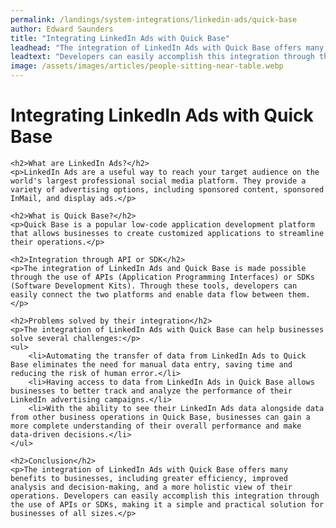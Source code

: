 ```yaml
---
permalink: /landings/system-integrations/linkedin-ads/quick-base
author: Edward Saunders
title: "Integrating LinkedIn Ads with Quick Base"
leadhead: "The integration of LinkedIn Ads with Quick Base offers many benefits to businesses, including greater efficiency, improved analysis and decision-making, and a more holistic view of their operations"
leadtext: "Developers can easily accomplish this integration through the use of APIs or SDKs, making it a simple and practical solution for businesses of all sizes."
image: /assets/images/articles/people-sitting-near-table.webp
---
```

<div class="arttext">	<h1>Integrating LinkedIn Ads with Quick Base</h1>
	
	<h2>What are LinkedIn Ads?</h2>
	<p>LinkedIn Ads are a useful way to reach your target audience on the world's largest professional social media platform. They provide a variety of advertising options, including sponsored content, sponsored InMail, and display ads.</p>
	
	<h2>What is Quick Base?</h2>
	<p>Quick Base is a popular low-code application development platform that allows businesses to create customized applications to streamline their operations.</p>
	
	<h2>Integration through API or SDK</h2>
	<p>The integration of LinkedIn Ads and Quick Base is made possible through the use of APIs (Application Programming Interfaces) or SDKs (Software Development Kits). Through these tools, developers can easily connect the two platforms and enable data flow between them.</p>
	
	<h2>Problems solved by their integration</h2>
	<p>The integration of LinkedIn Ads with Quick Base can help businesses solve several challenges:</p>
	<ul>
		<li>Automating the transfer of data from LinkedIn Ads to Quick Base eliminates the need for manual data entry, saving time and reducing the risk of human error.</li>
		<li>Having access to data from LinkedIn Ads in Quick Base allows businesses to better track and analyze the performance of their LinkedIn advertising campaigns.</li>
		<li>With the ability to see their LinkedIn Ads data alongside data from other business operations in Quick Base, businesses can gain a more complete understanding of their overall performance and make data-driven decisions.</li>
	</ul>
	
	<h2>Conclusion</h2>
	<p>The integration of LinkedIn Ads with Quick Base offers many benefits to businesses, including greater efficiency, improved analysis and decision-making, and a more holistic view of their operations. Developers can easily accomplish this integration through the use of APIs or SDKs, making it a simple and practical solution for businesses of all sizes.</p>
</div>